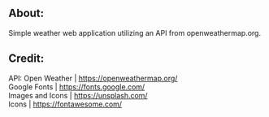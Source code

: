 ## About:
Simple weather web application utilizing an API from openweathermap.org. 

## Credit:
API: Open Weather | https://openweathermap.org/  
Google Fonts | https://fonts.google.com/  
Images and Icons | https://unsplash.com/  
Icons | https://fontawesome.com/  